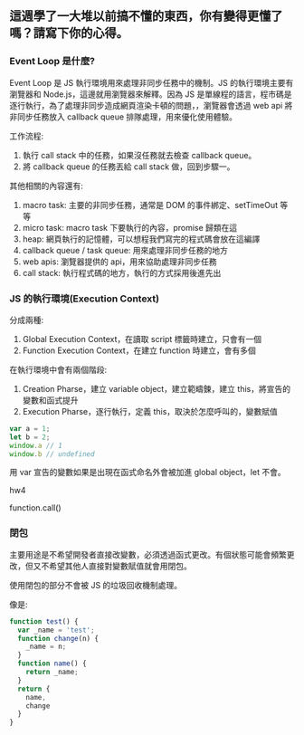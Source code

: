 ## 這週學了一大堆以前搞不懂的東西，你有變得更懂了嗎？請寫下你的心得。

### Event Loop 是什麼?

Event Loop 是 JS 執行環境用來處理非同步任務中的機制。JS 的執行環境主要有瀏覽器和 Node.js，這邊就用瀏覽器來解釋。因為 JS 是單線程的語言，程市碼是逐行執行，為了處理非同步造成網頁渲染卡頓的問題，，瀏覽器會透過 web api 將非同步任務放入 callback queue 排隊處理，用來優化使用體驗。

工作流程:

1. 執行 call stack 中的任務，如果沒任務就去檢查 callback queue。
2. 將 callback queue 的任務丟給 call stack 做，回到步驟一。

其他相關的內容還有:

1. macro task: 主要的非同步任務，通常是 DOM 的事件綁定、setTimeOut 等等
2. micro task: macro task 下要執行的內容，promise 歸類在這
3. heap: 網頁執行的記憶體，可以想程我們寫完的程式碼會放在這編譯
4. callback queue / task queue: 用來處理非同步任務的地方
5. web apis: 瀏覽器提供的 api，用來協助處理非同步任務
6. call stack: 執行程式碼的地方，執行的方式採用後進先出

### JS 的執行環境(Execution Context)

分成兩種:

1. Global Execution Context，在讀取 script 標籤時建立，只會有一個
2. Function Execution Context，在建立 function 時建立，會有多個

在執行環境中會有兩個階段:

1. Creation Pharse，建立 variable object，建立範疇鍊，建立 this，將宣告的變數和函式提升
2. Execution Pharse，逐行執行，定義 this，取決於怎麼呼叫的，變數賦值

```js
var a = 1;
let b = 2;
window.a // 1
window.b // undefined
```

用 var 宣告的變數如果是出現在函式命名外會被加進 global object，let 不會。

hw4

function.call()

### 閉包

主要用途是不希望開發者直接改變數，必須透過函式更改。有個狀態可能會頻繁更改，但又不希望其他人直接對變數賦值就會用閉包。

使用閉包的部分不會被 JS 的垃圾回收機制處理。

像是:

```js
function test() {
  var _name = 'test';
  function change(n) {
    _name = n;
  }
  function name() {
    return _name;
  }
  return {
    name,
    change
  }
}
```
